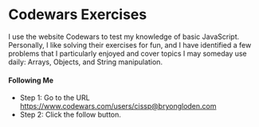 # Codewars Exercises

I use the website Codewars to test my knowledge of basic JavaScript. Personally, I like solving their exercises for fun, and I have identified a few problems that I particularly enjoyed and cover topics I may someday use daily: Arrays, Objects, and String manipulation.

#### Following Me

* Step 1: Go to the URL https://www.codewars.com/users/cissp@bryongloden.com
* Step 2: Click the follow button.
